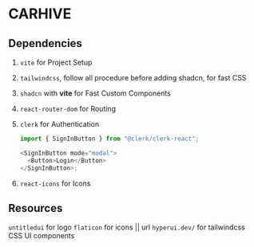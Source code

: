 # CARHIVE

## Dependencies

1. `vite` for Project Setup
2. `tailwindcss`, follow all procedure before adding shadcn, for fast CSS
3. `shadcn` with **vite** for Fast Custom Components
4. `react-router-dom` for Routing
5. `clerk` for Authentication

   ```js
   import { SignInButton } from "@clerk/clerk-react";

   <SignInButton mode="modal">
     <Button>Login</Button>
   </SignInButton>;
   ```

6. `react-icons` for Icons

## Resources

`untitledui` for logo
`flaticon` for icons || url
`hyperui.dev/` for tailwindcss CSS UI components
